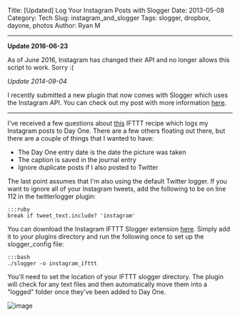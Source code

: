 Title: [Updated] Log Your Instagram Posts with Slogger
Date: 2013-05-08
Category: Tech
Slug: instagram_and_slogger
Tags: slogger, dropbox, dayone, photos
Author: Ryan M

--- 

**Update 2016-06-23**

As of June 2016, Instagram has changed their API and no longer allows this script to work. Sorry :(

*Update 2014-09-04*

I recently submitted a new plugin that now comes with Slogger which uses the Instagram API. You can check out my post with more information [here][newpost].

[newpost]: {filename}2014-09-04-instagram-slogger.md

----

<!-- PELICAN_BEGIN_SUMMARY -->
I've received a few questions about [this][recipe] IFTTT recipe which logs my Instagram posts to Day One. There are a few others floating out there, but there are a couple of things that I wanted to have:
<!-- PELICAN_END_SUMMARY -->  

* The Day One entry date is the date the picture was taken
* The caption is saved in the journal entry
* Ignore duplicate posts if I also posted to Twitter

The last point assumes that I'm also using the default Twitter logger. If you want to ignore all of your Instagram tweets, add the following to be on line 112 in the twitterlogger plugin:

	:::ruby
	break if tweet_text.include? 'instagram'
	 
You can download the Instagram IFTTT Slogger extension [here][instagram_ifttt]. Simply add it to your plugins directory and run the following once to set up the slogger_config file:

	:::bash
	./slogger -o instagram_ifttt

You'll need to set the location of your IFTTT slogger directory. The plugin will check for any text files and then automatically move them into a "logged" folder once they've been added to Day One. 

![image]( {static}/assets/articles/instagram-and-slogger/dayone_instagram.jpg )

[instagram_ifttt]: {static}/assets/articles/instagram-and-slogger/instagram_ifttt.rb
[recipe]: https://ifttt.com/recipes/62754
